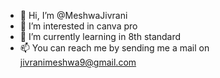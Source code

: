 - 👋 Hi, I’m @MeshwaJivrani
- 👀 I’m interested in canva pro
- 🌱 I’m currently learning in 8th standard
- 📫 You can reach me by sending me a mail on jivranimeshwa9@gmail.com

<!---
MeshwaJivrani/MeshwaJivrani is a ✨ special ✨ repository because its `README.md` (this file) appears on your GitHub profile.
You can click the Preview link to take a look at your changes.
--->
